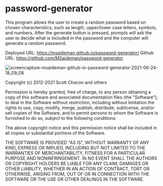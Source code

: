 # password-generator

This program allows the user to create a random password based on chosen characteristics, such as length, upper/lower case letters, symbols, and numbers. After the generate button is pressed, prompts will ask the user to decide what is included in the password and the computer will generate a random password.

Deployed URL: https://msaideman.github.io/password-generator/
Github URL: https://github.com/MSaideman/password-generator

![screencapture-msaideman-github-io-password-generator-2021-06-24-18_09_08](https://user-images.githubusercontent.com/82477037/123353870-56abdd00-d517-11eb-8dc3-da6e90f243d2.png)

Copyright (c) 2012-2021 Scott Chacon and others

Permission is hereby granted, free of charge, to any person obtaining
a copy of this software and associated documentation files (the
"Software"), to deal in the Software without restriction, including
without limitation the rights to use, copy, modify, merge, publish,
distribute, sublicense, and/or sell copies of the Software, and to
permit persons to whom the Software is furnished to do so, subject to
the following conditions:

The above copyright notice and this permission notice shall be
included in all copies or substantial portions of the Software.

THE SOFTWARE IS PROVIDED "AS IS", WITHOUT WARRANTY OF ANY KIND,
EXPRESS OR IMPLIED, INCLUDING BUT NOT LIMITED TO THE WARRANTIES OF
MERCHANTABILITY, FITNESS FOR A PARTICULAR PURPOSE AND
NONINFRINGEMENT. IN NO EVENT SHALL THE AUTHORS OR COPYRIGHT HOLDERS BE
LIABLE FOR ANY CLAIM, DAMAGES OR OTHER LIABILITY, WHETHER IN AN ACTION
OF CONTRACT, TORT OR OTHERWISE, ARISING FROM, OUT OF OR IN CONNECTION
WITH THE SOFTWARE OR THE USE OR OTHER DEALINGS IN THE SOFTWARE.
